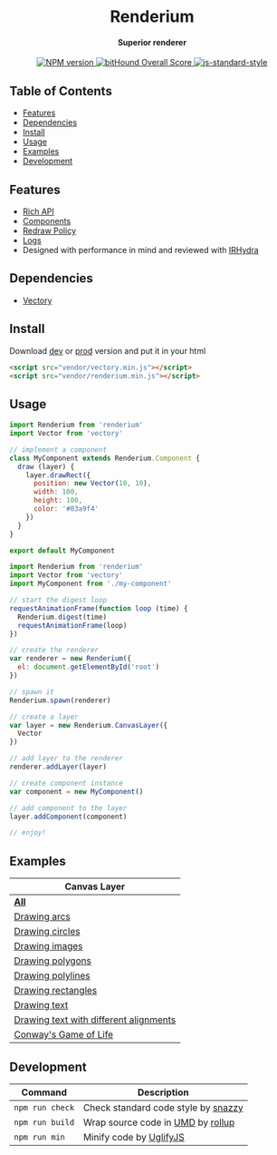 <h1 align="center">Renderium</h1>
<h4 align="center">Superior renderer</h4>

<p align="center">
  <a href="https://www.npmjs.com/package/renderium" target="_blank">
    <img src="https://img.shields.io/npm/v/renderium.svg" alt="NPM version" target="_blank"></img>
  </a>
  <a href="https://www.bithound.io/github/broadsw0rd/renderium">
    <img src="https://www.bithound.io/github/broadsw0rd/renderium/badges/score.svg" alt="bitHound Overall Score"/>
  </a>
  <a href="https://github.com/feross/standard" target="_blank">
    <img src="https://img.shields.io/badge/code%20style-standard-brightgreen.svg?style=flat" alt="js-standard-style"/>
  </a>
</p>

## Table of Contents

- [Features](#features)
- [Dependencies](#dependencies)
- [Install](#install)
- [Usage](#usage)
- [Examples](#examples)
- [Development](#development)

## Features

- [Rich API](https://github.com/broadsw0rd/renderium/wiki/API)
- [Components](https://github.com/broadsw0rd/renderium/wiki/Components)
- [Redraw Policy](https://github.com/broadsw0rd/renderium/wiki/Redraw-Policy)
- [Logs](https://github.com/broadsw0rd/renderium/wiki/Logs)
- Designed with performance in mind and reviewed with [IRHydra](http://mrale.ph/irhydra/2/)

## Dependencies

- [Vectory](https://www.npmjs.com/package/vectory)

## Install

Download [dev](https://rawgit.com/broadsw0rd/renderium/master/dist/renderium.js) or [prod](https://rawgit.com/broadsw0rd/renderium/master/dist/renderium.min.js) version and put it in your html

```html
<script src="vendor/vectory.min.js"></script>
<script src="vendor/renderium.min.js"></script>
```

## Usage

```js
import Renderium from 'renderium'
import Vector from 'vectory'

// implement a component
class MyComponent extends Renderium.Component {
  draw (layer) {
    layer.drawRect({
      position: new Vector(10, 10),
      width: 100,
      height: 100,
      color: '#03a9f4'
    })
  }
}

export default MyComponent
```

```js
import Renderium from 'renderium'
import Vector from 'vectory'
import MyComponent from './my-component'

// start the digest loop
requestAnimationFrame(function loop (time) {
  Renderium.digest(time)
  requestAnimationFrame(loop)
})

// create the renderer
var renderer = new Renderium({
  el: document.getElementById('root')
})

// spawn it
Renderium.spawn(renderer)

// create a layer
var layer = new Renderium.CanvasLayer({
  Vector
})

// add layer to the renderer
renderer.addLayer(layer)

// create component instance
var component = new MyComponent()

// add component to the layer
layer.addComponent(component)

// enjoy!
```

## Examples

Canvas Layer |
------- |
**[All](http://codepen.io/collection/AEydae/)** |
[Drawing arcs](http://codepen.io/broadsw0rd/pen/amyjmZ) |
[Drawing circles](http://codepen.io/broadsw0rd/pen/xEXNkP) |
[Drawing images](http://codepen.io/broadsw0rd/pen/zKPOKd) |
[Drawing polygons](http://codepen.io/broadsw0rd/pen/NRBJpB) |
[Drawing polylines](http://codepen.io/broadsw0rd/pen/amjrKN) |
[Drawing rectangles](http://codepen.io/broadsw0rd/pen/VKGZRq) |
[Drawing text](http://codepen.io/broadsw0rd/pen/ozPbRa) |
[Drawing text with different alignments](http://codepen.io/broadsw0rd/pen/LRkoqJ) |
[Conway's Game of Life](http://codepen.io/broadsw0rd/pen/KgJrLy) |

## Development

Command | Description
------- | -----------
`npm run check` | Check standard code style by [snazzy](https://www.npmjs.com/package/snazzy)
`npm run build` | Wrap source code in [UMD](https://github.com/umdjs/umd) by [rollup](http://rollupjs.org/)
`npm run min` | Minify code by [UglifyJS](https://github.com/mishoo/UglifyJS)
